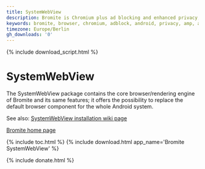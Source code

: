 ```yaml
---
title: SystemWebView
description: Bromite is Chromium plus ad blocking and enhanced privacy; take back your browser
keywords: bromite, browser, chromium, adblock, android, privacy, amp, arm, arm64, 8.1, 8.0, 4.4, 5.0, 5.1, 6.0, 7.0, 7.1, kitkat, lollipop, marshmallow, nougat, oreo, aroma, super, stock, full, mini, micro, nano, pico, tvstock, background video
timezone: Europe/Berlin
gh_downloads: '0'
---
```

{% include download_script.html %}
# SystemWebView

The SystemWebView package contains the core browser/rendering engine of Bromite and its same features; it offers the possibility to replace the default browser component for the whole Android system.

See also: [SystemWebView installation wiki page](https://github.com/bromite/bromite/wiki/Installing-SystemWebView)

[Bromite home page](/)

{% include toc.html %}
{% include download.html app_name='Bromite SystemWebView' %}

{% include donate.html %}
